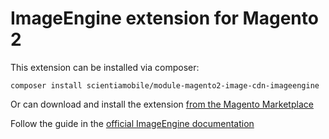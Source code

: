 # ImageEngine extension for Magento 2

This extension can be installed via composer:

```
composer install scientiamobile/module-magento2-image-cdn-imageengine
```

Or can download and install the extension [from the Magento Marketplace](https://marketplace.magento.com/scientiamobile-magento2-module-io.html)

Follow the guide in the [official ImageEngine documentation](https://imageengine.io/docs/integration-guides/imageengine-magento2-plugin/)
